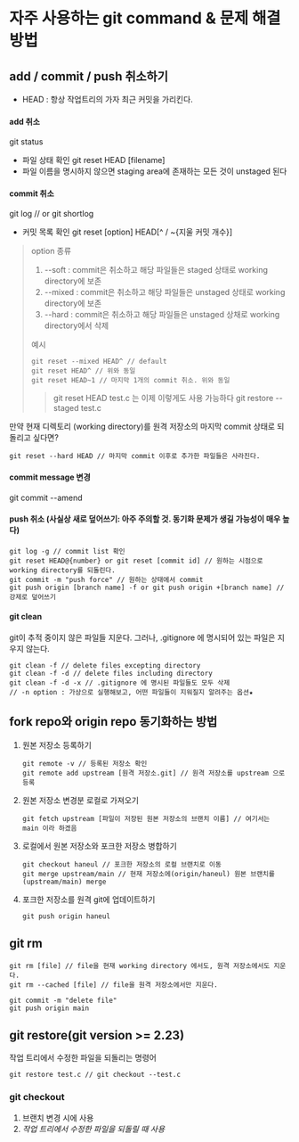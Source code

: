 자주 사용하는 git command & 문제 해결 방법
===================================

## add / commit / push 취소하기
- HEAD : 항상 작업트리의 가자 최근 커밋을 가리킨다.

#### add 취소
  git status
- 파일 상태 확인
  git reset HEAD [filename]
- 파일 이름을 명시하지 않으면 staging area에 존재하는 모든 것이 unstaged 된다


#### commit 취소
  git log // or git shortlog
- 커밋 목록 확인
  git reset [option] HEAD[^ / ~{지울 커밋 개수}]
> option 종류
> 1. --soft : commit은 취소하고 해당 파일들은 staged 상태로 working directory에 보존
> 2. --mixed : commit은 취소하고 해당 파일들은 unstaged 상태로 working directory에 보존
> 3. --hard : commit은 취소하고 해당 파일들은 unstaged 상채로 working directory에서 삭제
> 
> 예시
> 
>     git reset --mixed HEAD^ // default
>     git reset HEAD^ // 위와 동일
>     git reset HEAD~1 // 마지막 1개의 commit 취소. 위와 동일
> 
>>    git reset HEAD test.c
>> 는 이제 이렇게도 사용 가능하다
>>    git restore --staged test.c
>> 
만약 현재 디렉토리 (working directory)를 원격 저장소의 마지막 commit 상태로 되돌리고 싶다면?

    git reset --hard HEAD // 마지막 commit 이후로 추가한 파일들은 사라진다.


#### commit message 변경
  git commit --amend


#### push 취소 (사실상 새로 덮어쓰기: 아주 주의할 것. 동기화 문제가 생길 가능성이 매우 높다)
    
    git log -g // commit list 확인
    git reset HEAD@{number} or git reset [commit id] // 원하는 시점으로 working directory를 되돌린다.
    git commit -m "push force" // 원하는 상태에서 commit
    git push origin [branch name] -f or git push origin +[branch name] // 강제로 덮어쓰기
    
    
#### git clean
  git이 추적 중이지 않은 파일들 지운다. 
  그러나, .gitignore 에 명시되어 있는 파일은 지우지 않는다.
  
    git clean -f // delete files excepting directory
    git clean -f -d // delete files including directory
    git clean -f -d -x // .gitignore 에 명시된 파일들도 모두 삭제
    // -n option : 가상으로 실행해보고, 어떤 파일들이 지워질지 알려주는 옵션★
    
    
    
## fork repo와 origin repo 동기화하는 방법

1. 원본 저장소 등록하기
    
       git remote -v // 등록된 저장소 확인
       git remote add upstream [원격 저장소.git] // 원격 저장소를 upstream 으로 등록
    
2. 원본 저장소 변경분 로컬로 가져오기

       git fetch upstream [파일이 저장된 원본 저장소의 브랜치 이름] // 여기서는 main 이라 하겠음
     
3. 로컬에서 원본 저장소와 포크한 저장소 병합하기

       git checkout haneul // 포크한 저장소의 로컬 브랜치로 이동
       git merge upstream/main // 현재 저장소에(origin/haneul) 원본 브랜치를(upstream/main) merge
    
4. 포크한 저장소를 원격 git에 업데이트하기

       git push origin haneul
  
  
## git rm

    git rm [file] // file을 현재 working directory 에서도, 원격 저장소에서도 지운다.
    git rm --cached [file] // file을 원격 저장소에서만 지운다.
    
    git commit -m "delete file"
    git push origin main
    
    
## git restore(git version >= 2.23)

작업 트리에서 수정한 파일을 되돌리는 명령어

    git restore test.c // git checkout --test.c


### git checkout
1. 브랜치 변경 시에 사용
2. *작업 트리에서 수정한 파일을 되돌릴 때 사용*

